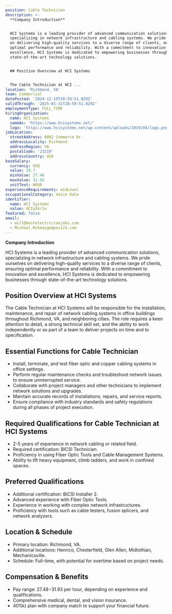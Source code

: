 ```yaml
---
position: Cable Technician
description: >-
  **Company Introduction**


  HCI Systems is a leading provider of advanced communication solutions,
  specializing in network infrastructure and cabling systems. We pride ourselves
  on delivering high-quality services to a diverse range of clients, ensuring
  optimal performance and reliability. With a commitment to innovation and
  excellence, HCI Systems is dedicated to empowering businesses through
  state-of-the-art technology solutions.


  ## Position Overview at HCI Systems


  The Cable Technician at HCI ...
location: 'Richmond, VA'
team: Commercial
datePosted: '2024-12-19T20:59:51.029Z'
validThrough: '2025-01-31T20:59:51.029Z'
employmentType: FULL_TIME
hiringOrganization:
  name: HCI Systems
  sameAs: 'https://www.hcisystems.net/'
  logo: 'https://www.hcisystems.net/wp-content/uploads/2019/04/logo.png'
jobLocation:
  streetAddress: 8002 Commerce Dr.
  addressLocality: Richmond
  addressRegion: VA
  postalCode: '23219'
  addressCountry: USA
baseSalary:
  currency: USD
  value: 29.7
  minValue: 27.48
  maxValue: 31.93
  unitText: HOUR
experienceRequirements: midLevel
occupationalCategory: Voice Data
identifier:
  name: HCI Systems
  value: HCIa3kr1u
featured: false
email:
  - will@bestelectricianjobs.com
  - Michael.Mckeaige@pes123.com
---
```




**Company Introduction**

HCI Systems is a leading provider of advanced communication solutions, specializing in network infrastructure and cabling systems. We pride ourselves on delivering high-quality services to a diverse range of clients, ensuring optimal performance and reliability. With a commitment to innovation and excellence, HCI Systems is dedicated to empowering businesses through state-of-the-art technology solutions.

## Position Overview at HCI Systems

The Cable Technician at HCI Systems will be responsible for the installation, maintenance, and repair of network cabling systems in office buildings throughout Richmond, VA, and neighboring cities. The role requires a keen attention to detail, a strong technical skill set, and the ability to work independently or as part of a team to deliver projects on time and to specification.

## Essential Functions for Cable Technician

- Install, terminate, and test fiber optic and copper cabling systems in office settings.
- Perform regular maintenance checks and troubleshoot network issues to ensure uninterrupted service.
- Collaborate with project managers and other technicians to implement network solutions and upgrades.
- Maintain accurate records of installations, repairs, and service reports.
- Ensure compliance with industry standards and safety regulations during all phases of project execution.

## Required Qualifications for Cable Technician at HCI Systems

- 2-5 years of experience in network cabling or related field.
- Required certification: BICSI Technician.
- Proficiency in using Fiber Optic Tools and Cable Management Systems.
- Ability to lift heavy equipment, climb ladders, and work in confined spaces.

## Preferred Qualifications

- Additional certification: BICSI Installer 2.
- Advanced experience with Fiber Optic Tools.
- Experience in working with complex network infrastructures.
- Proficiency with tools such as cable testers, fusion splicers, and network analyzers.

## Location & Schedule

- Primary location: Richmond, VA.
- Additional locations: Henrico, Chesterfield, Glen Allen, Midlothian, Mechanicsville.
- Schedule: Full-time, with potential for overtime based on project needs.

## Compensation & Benefits

- Pay range: $27.48-$31.93 per hour, depending on experience and qualifications.
- Comprehensive medical, dental, and vision insurance.
- 401(k) plan with company match to support your financial future.
